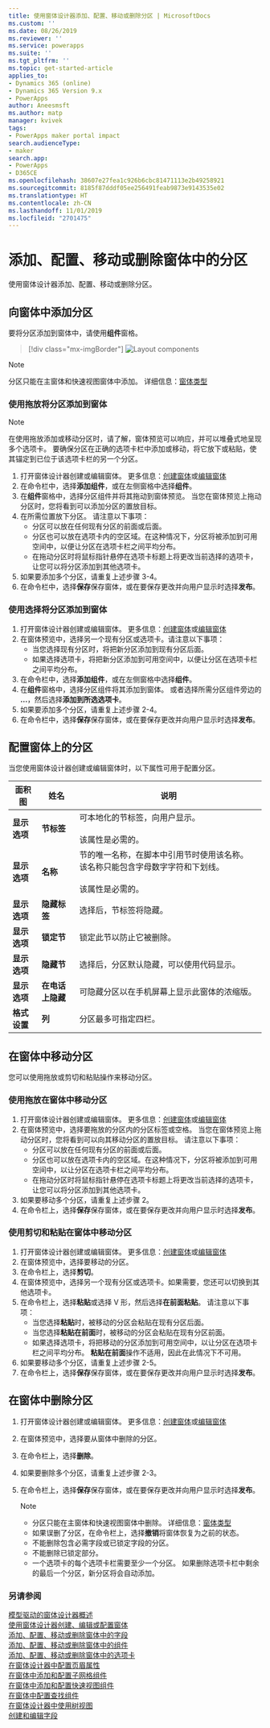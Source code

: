 ```yaml
---
title: 使用窗体设计器添加、配置、移动或删除分区 | MicrosoftDocs
ms.custom: ''
ms.date: 08/26/2019
ms.reviewer: ''
ms.service: powerapps
ms.suite: ''
ms.tgt_pltfrm: ''
ms.topic: get-started-article
applies_to:
- Dynamics 365 (online)
- Dynamics 365 Version 9.x
- PowerApps
author: Aneesmsft
ms.author: matp
manager: kvivek
tags:
- PowerApps maker portal impact
search.audienceType:
- maker
search.app:
- PowerApps
- D365CE
ms.openlocfilehash: 38607e27fea1c926b6cbc81471113e2b49258921
ms.sourcegitcommit: 8185f87dddf05ee256491feab9873e9143535e02
ms.translationtype: HT
ms.contentlocale: zh-CN
ms.lasthandoff: 11/01/2019
ms.locfileid: "2701475"
---
```

# <a name="add-configure-move-or-delete-sections-on-a-form"></a>添加、配置、移动或删除窗体中的分区 
使用窗体设计器添加、配置、移动或删除分区。 

## <a name="add-sections-to-a-form"></a>向窗体中添加分区
要将分区添加到窗体中，请使用**组件**窗格。 

> [!div class="mx-imgBorder"] 
> ![](media/FormDesignerComponentsLayout.png "Layout components")

  > [!NOTE]
  >   分区只能在主窗体和快速视图窗体中添加。 详细信息：[窗体类型](types-forms.md)

### <a name="add-sections-to-a-form-using-drag-and-drop"></a>使用拖放将分区添加到窗体
> [!NOTE]
> 在使用拖放添加或移动分区时，请了解，窗体预览可以响应，并可以堆叠式地呈现多个选项卡。 要确保分区在正确的选项卡栏中添加或移动，将它放下或粘贴，使其锚定到已位于该选项卡栏的另一个分区。
1. 打开窗体设计器创建或编辑窗体。 更多信息：[创建窗体](create-and-edit-forms.md#create-a-form)或[编辑窗体](create-and-edit-forms.md#edit-a-form)
2. 在命令栏中，选择**添加组件**，或在左侧窗格中选择**组件**。 
3. 在**组件**窗格中，选择分区组件并将其拖动到窗体预览。 当您在窗体预览上拖动分区时，您将看到可以添加分区的置放目标。 
4. 在所需位置放下分区。 请注意以下事项： 
    - 分区可以放在任何现有分区的前面或后面。
    - 分区也可以放在选项卡内的空区域。在这种情况下，分区将被添加到可用空间中，以便让分区在选项卡栏之间平均分布。
    - 在拖动分区时将鼠标指针悬停在选项卡标题上将更改当前选择的选项卡，让您可以将分区添加到其他选项卡。   
5. 如果要添加多个分区，请重复上述步骤 3-4。
6. 在命令栏中，选择**保存**保存窗体，或在要保存更改并向用户显示时选择**发布**。 

### <a name="add-sections-to-a-form-using-selection"></a>使用选择将分区添加到窗体 
1. 打开窗体设计器创建或编辑窗体。 更多信息：[创建窗体](create-and-edit-forms.md#create-a-form)或[编辑窗体](create-and-edit-forms.md#edit-a-form)
2. 在窗体预览中，选择另一个现有分区或选项卡。请注意以下事项：
    - 当您选择现有分区时，将把新分区添加到现有分区后面。 
    - 如果选择选项卡，将把新分区添加到可用空间中，以便让分区在选项卡栏之间平均分布。 
3. 在命令栏中，选择**添加组件**，或在左侧窗格中选择**组件**。  
4. 在**组件**窗格中，选择分区组件将其添加到窗体。 或者选择所需分区组件旁边的 **...**，然后选择**添加到所选选项卡**。 
5. 如果要添加多个分区，请重复上述步骤 2-4。
6. 在命令栏中，选择**保存**保存窗体，或在要保存更改并向用户显示时选择**发布**。 

## <a name="configure-sections-on-a-form"></a>配置窗体上的分区
当您使用窗体设计器创建或编辑窗体时，以下属性可用于配置分区。

|面积图   |姓名  |说明  |
|---------|---------|---------|
|**显示选项** | **节标签**    | 可本地化的节标签，向用户显示。 <br /><br />该属性是必需的。      |
|**显示选项** | **名称** | 节的唯一名称，在脚本中引用节时使用该名称。 该名称只能包含字母数字字符和下划线。 <br /><br />该属性是必需的。 |
|**显示选项** | **隐藏标签** |  选择后，节标签将隐藏。 |
|**显示选项** | **锁定节** | 锁定此节以防止它被删除。 |
|**显示选项** | **隐藏节** | 选择后，分区默认隐藏，可以使用代码显示。 |
|**显示选项** | **在电话上隐藏** |  可隐藏分区以在手机屏幕上显示此窗体的浓缩版。 |
|**格式设置** |  **列** |  分区最多可指定四栏。 |

## <a name="move-sections-on-a-form"></a>在窗体中移动分区
您可以使用拖放或剪切和粘贴操作来移动分区。 

### <a name="move-sections-on-a-form-using-drag-and-drop"></a>使用拖放在窗体中移动分区
1. 打开窗体设计器创建或编辑窗体。 更多信息：[创建窗体](create-and-edit-forms.md#create-a-form)或[编辑窗体](create-and-edit-forms.md#edit-a-form)
2. 在窗体预览中，选择要拖放的分区内的分区标签或空格。 当您在窗体预览上拖动分区时，您将看到可以向其移动分区的置放目标。 
   请注意以下事项： 
    - 分区可以放在任何现有分区的前面或后面。
    - 分区也可以放在选项卡内的空区域。在这种情况下，分区将被添加到可用空间中，以让分区在选项卡栏之间平均分布。
    - 在拖动分区时将鼠标指针悬停在选项卡标题上将更改当前选择的选项卡，让您可以将分区添加到其他选项卡。   
3. 如果要移动多个分区，请重复上述步骤 2。
5. 在命令栏上，选择**保存**保存窗体，或在要保存更改并向用户显示时选择**发布**。 

### <a name="move-sections-on-a-form-using-cut-and-paste"></a>使用剪切和粘贴在窗体中移动分区
1. 打开窗体设计器创建或编辑窗体。 更多信息：[创建窗体](create-and-edit-forms.md#create-a-form)或[编辑窗体](create-and-edit-forms.md#edit-a-form)
2. 在窗体预览中，选择要移动的分区。
3. 在命令栏上，选择**剪切**。
4. 在窗体预览中，选择另一个现有分区或选项卡。如果需要，您还可以切换到其他选项卡。
5. 在命令栏上，选择**粘贴**或选择 V 形，然后选择**在前面粘贴**。      请注意以下事项： 
    - 当您选择**粘贴**时，被移动的分区会粘贴在现有分区后面。 
    - 当您选择**粘贴在前面**时，被移动的分区会粘贴在现有分区前面。
    - 如果选择选项卡，将把移动的分区添加到可用空间中，以让分区在选项卡栏之间平均分布。 **粘贴在前面**操作不适用，因此在此情况下不可用。
6. 如果要移动多个分区，请重复上述步骤 2-5。
7. 在命令栏上，选择**保存**保存窗体，或在要保存更改并向用户显示时选择**发布**。 

## <a name="delete-sections-on-a-form"></a>在窗体中删除分区
1. 打开窗体设计器创建或编辑窗体。 更多信息：[创建窗体](create-and-edit-forms.md#create-a-form)或[编辑窗体](create-and-edit-forms.md#edit-a-form)
2. 在窗体预览中，选择要从窗体中删除的分区。 
3. 在命令栏上，选择**删除**。
4. 如果要删除多个分区，请重复上述步骤 2-3。
4. 在命令栏上，选择**保存**保存窗体，或在要保存更改并向用户显示时选择**发布**。 

    > [!NOTE]
    >   - 分区只能在主窗体和快速视图窗体中删除。 详细信息：[窗体类型](types-forms.md)
    >   - 如果误删了分区，在命令栏上，选择**撤销**将窗体恢复为之前的状态。 
    >   - 不能删除包含必需字段或已锁定字段的分区。 
    >   - 不能删除已锁定部分。 
    >   - 一个选项卡的每个选项卡栏需要至少一个分区。 如果删除选项卡栏中剩余的最后一个分区，新分区将会自动添加。 

### <a name="see-also"></a>另请参阅
[模型驱动的窗体设计器概述](form-designer-overview.md)  
[使用窗体设计器创建、编辑或配置窗体](create-and-edit-forms.md)  
[添加、配置、移动或删除窗体中的字段](add-move-or-delete-fields-on-form.md)  
[添加、配置、移动或删除窗体中的组件](add-move-configure-or-delete-components-on-form.md)  
[添加、配置、移动或删除窗体中的选项卡](add-move-or-delete-tabs-on-form.md)  
[在窗体设计器中配置页眉属性](form-designer-header-properties.md)  
[在窗体中添加和配置子网格组件](form-designer-add-configure-subgrid.md)  
[在窗体中添加和配置快速视图组件](form-designer-add-configure-quickview.md)  
[在窗体中配置查找组件](form-designer-add-configure-lookup.md)  
[在窗体设计器中使用树视图](using-tree-view-on-form.md)  
[创建和编辑字段](../common-data-service/create-edit-field-portal.md)  
